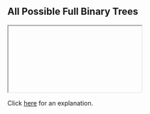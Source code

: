 ##  All Possible Full Binary Trees 

<iframe></iframe>

Click [here](Explanation.md) for an explanation.

